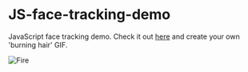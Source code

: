 JS-face-tracking-demo
===========

JavaScript face tracking demo. Check it out [here](https://kdzwinel.github.io/JS-face-tracking-demo/) and create your own 'burning hair' GIF.

![Fire](https://i.imgur.com/j6BOK9f.gif)
